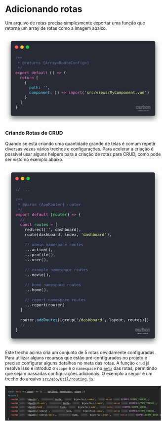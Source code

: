 # Adicionando rotas

Um arquivo de rotas precisa simplesmente exportar uma função que retorne um array de rotas como a imagem abaixo.

![](../.gitbook/assets/image%20%288%29.png)

### Criando Rotas de CRUD

Quando se está criando uma quantidade grande de telas é comum repetir diversas vezes vários trechos e configurações. Para acelerar a criação é possível usar alguns helpers para a criação de rotas para CRUD, como pode ser visto no exemplo abaixo.

![](../.gitbook/assets/image%20%2820%29.png)

Este trecho acima cria um conjunto de 5 rotas devidamente configuradas. Para utilizar alguns recursos que estão pré-configurados no projeto é preciso configurar alguns detalhes no meta das rotas. A função `crud` já resolve isso e introduz o `scope` e o `namespace` no [`meta`](https://router.vuejs.org/guide/advanced/meta.html) das rotas, permitindo que sejam passadas configurações adicionais. O exemplo a seguir é um trecho do arquivo [`src/app/Util/routing.js`](https://github.com/quasarframeworkbrasil/skeleton/blob/master/src/app/Util/routing.js#L53).

![Trecho da fun&#xE7;&#xE3;o crud de src/app/Util/routing](../.gitbook/assets/image%20%289%29.png)



